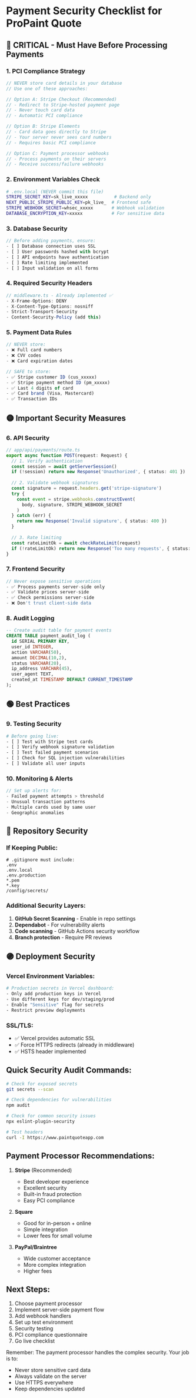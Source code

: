 # Payment Security Checklist for ProPaint Quote

## 🔴 CRITICAL - Must Have Before Processing Payments

### 1. **PCI Compliance Strategy**
```typescript
// NEVER store card details in your database
// Use one of these approaches:

// Option A: Stripe Checkout (Recommended)
// - Redirect to Stripe-hosted payment page
// - Never touch card data
// - Automatic PCI compliance

// Option B: Stripe Elements
// - Card data goes directly to Stripe
// - Your server never sees card numbers
// - Requires basic PCI compliance

// Option C: Payment processor webhooks
// - Process payments on their servers
// - Receive success/failure webhooks
```

### 2. **Environment Variables Check**
```bash
# .env.local (NEVER commit this file)
STRIPE_SECRET_KEY=sk_live_xxxxx          # Backend only
NEXT_PUBLIC_STRIPE_PUBLIC_KEY=pk_live_  # Frontend safe
STRIPE_WEBHOOK_SECRET=whsec_xxxxx       # Webhook validation
DATABASE_ENCRYPTION_KEY=xxxxx           # For sensitive data
```

### 3. **Database Security**
```typescript
// Before adding payments, ensure:
- [ ] Database connection uses SSL
- [ ] User passwords hashed with bcrypt
- [ ] API endpoints have authentication
- [ ] Rate limiting implemented
- [ ] Input validation on all forms
```

### 4. **Required Security Headers**
```typescript
// middleware.ts - Already implemented ✅
- X-Frame-Options: DENY
- X-Content-Type-Options: nosniff
- Strict-Transport-Security
- Content-Security-Policy (add this)
```

### 5. **Payment Data Rules**
```typescript
// NEVER store:
- ❌ Full card numbers
- ❌ CVV codes
- ❌ Card expiration dates

// SAFE to store:
- ✅ Stripe customer ID (cus_xxxxx)
- ✅ Stripe payment method ID (pm_xxxxx)
- ✅ Last 4 digits of card
- ✅ Card brand (Visa, Mastercard)
- ✅ Transaction IDs
```

## 🟡 Important Security Measures

### 6. **API Security**
```typescript
// app/api/payments/route.ts
export async function POST(request: Request) {
  // 1. Verify authentication
  const session = await getServerSession()
  if (!session) return new Response('Unauthorized', { status: 401 })
  
  // 2. Validate webhook signatures
  const signature = request.headers.get('stripe-signature')
  try {
    const event = stripe.webhooks.constructEvent(
      body, signature, STRIPE_WEBHOOK_SECRET
    )
  } catch (err) {
    return new Response('Invalid signature', { status: 400 })
  }
  
  // 3. Rate limiting
  const rateLimitOk = await checkRateLimit(request)
  if (!rateLimitOk) return new Response('Too many requests', { status: 429 })
}
```

### 7. **Frontend Security**
```typescript
// Never expose sensitive operations
- ✅ Process payments server-side only
- ✅ Validate prices server-side
- ✅ Check permissions server-side
- ❌ Don't trust client-side data
```

### 8. **Audit Logging**
```sql
-- Create audit table for payment events
CREATE TABLE payment_audit_log (
  id SERIAL PRIMARY KEY,
  user_id INTEGER,
  action VARCHAR(50),
  amount DECIMAL(10,2),
  status VARCHAR(20),
  ip_address VARCHAR(45),
  user_agent TEXT,
  created_at TIMESTAMP DEFAULT CURRENT_TIMESTAMP
);
```

## 🟢 Best Practices

### 9. **Testing Security**
```bash
# Before going live:
- [ ] Test with Stripe test cards
- [ ] Verify webhook signature validation
- [ ] Test failed payment scenarios
- [ ] Check for SQL injection vulnerabilities
- [ ] Validate all user inputs
```

### 10. **Monitoring & Alerts**
```typescript
// Set up alerts for:
- Failed payment attempts > threshold
- Unusual transaction patterns
- Multiple cards used by same user
- Geographic anomalies
```

## 🔵 Repository Security

### If Keeping Public:
```gitignore
# .gitignore must include:
.env
.env.local
.env.production
*.pem
*.key
/config/secrets/
```

### Additional Security Layers:
1. **GitHub Secret Scanning** - Enable in repo settings
2. **Dependabot** - For vulnerability alerts
3. **Code scanning** - GitHub Actions security workflow
4. **Branch protection** - Require PR reviews

## 🟣 Deployment Security

### Vercel Environment Variables:
```bash
# Production secrets in Vercel dashboard:
- Only add production keys in Vercel
- Use different keys for dev/staging/prod
- Enable "Sensitive" flag for secrets
- Restrict preview deployments
```

### SSL/TLS:
- ✅ Vercel provides automatic SSL
- ✅ Force HTTPS redirects (already in middleware)
- ✅ HSTS header implemented

## Quick Security Audit Commands:

```bash
# Check for exposed secrets
git secrets --scan

# Check dependencies for vulnerabilities
npm audit

# Check for common security issues
npx eslint-plugin-security

# Test headers
curl -I https://www.paintquoteapp.com
```

## Payment Processor Recommendations:

1. **Stripe** (Recommended)
   - Best developer experience
   - Excellent security
   - Built-in fraud protection
   - Easy PCI compliance

2. **Square**
   - Good for in-person + online
   - Simple integration
   - Lower fees for small volume

3. **PayPal/Braintree**
   - Wide customer acceptance
   - More complex integration
   - Higher fees

## Next Steps:

1. Choose payment processor
2. Implement server-side payment flow
3. Add webhook handlers
4. Set up test environment
5. Security testing
6. PCI compliance questionnaire
7. Go live checklist

Remember: The payment processor handles the complex security. Your job is to:
- Never store sensitive card data
- Always validate on the server
- Use HTTPS everywhere
- Keep dependencies updated